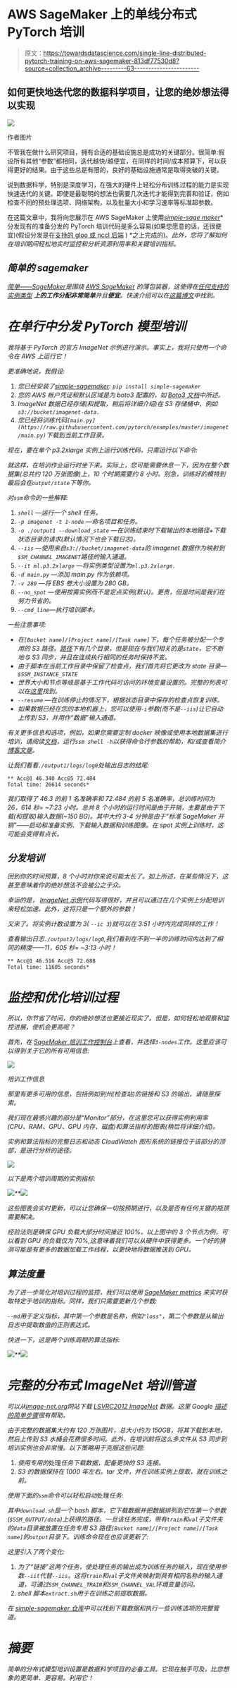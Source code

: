 # AWS SageMaker 上的单线分布式 PyTorch 培训

> 原文：<https://towardsdatascience.com/single-line-distributed-pytorch-training-on-aws-sagemaker-813df77530d8?source=collection_archive---------63----------------------->

## 如何更快地迭代您的数据科学项目，让您的绝妙想法得以实现

![](img/d1d3e5574e4aacc70efeca05a6fd6ec7.png)

作者图片

不管我在做什么研究项目，拥有合适的基础设施总是成功的关键部分。很简单:假设所有其他“参数”都相同，迭代越快/越便宜，在同样的时间/成本预算下，可以获得更好的结果。由于这些总是有限的，良好的基础设施通常是取得突破的关键。

说到数据科学，特别是深度学习，在强大的硬件上轻松分布训练过程的能力是实现快速迭代的关键。即使是最聪明的想法也需要几次迭代才能得到完善和验证，例如检查不同的预处理选项、网络架构，以及批量大小和学习速率等标准超参数。

在这篇文章中，我将向您展示在 AWS SageMaker 上使用[*simple-sage maker*](https://github.com/shiftan/simple_sagemaker)*分发现有的准备分发的 PyTorch 培训代码是多么容易(如果您愿意的话，还很便宜)(假设分发是在[支持的 gloo 或 nccl 后端](https://sagemaker.readthedocs.io/en/stable/frameworks/pytorch/using_pytorch.html#distributed-pytorch-training) ) *之上完成的)。*此外，您将了解如何在培训期间轻松地实时监控和分析资源利用率和关键培训指标。*

## *简单的 sagemaker*

*[*简单——SageMaker*](https://github.com/shiftan/simple_sagemaker)是围绕 [AWS SageMaker](https://aws.amazon.com/sagemaker/) 的薄包装器，这使得在[任何支持的实例类型](https://aws.amazon.com/sagemaker/pricing/) **上的工作分配非常简单**并且**便宜**。快速介绍可以在[这篇博文](/a-very-simple-and-cheap-way-to-run-your-processing-job-on-the-cloud-c76af579f9e9)中找到。*

# *在单行中分发 PyTorch 模型培训*

*我将基于 PyTorch 的官方 ImageNet 示例进行演示。事实上，我将只使用一个命令在 AWS 上运行它！*

*更准确地说，我假设:*

1.  *您已经安装了[*simple-sagemaker*](https://github.com/shiftan/simple_sagemaker):
    `pip install simple-sagemaker`*
2.  *您的 AWS 帐户凭证和默认区域是为 boto3 配置的，如 [Boto3 文档](https://boto3.amazonaws.com/v1/documentation/api/latest/guide/credentials.html)中所述。*
3.  *ImageNet 数据已经存储(和提取，稍后将详细介绍)在 S3 存储桶中，例如`s3://bucket/imagenet-data.`*
4.  *您已经将训练代码`[main.py](https://raw.githubusercontent.com/pytorch/examples/master/imagenet/main.py)`下载到当前工作目录。*

*现在，要在单个 p3.2xlarge 实例上运行训练代码，只需运行以下命令:*

*就这样，在培训作业运行时坐下来。实际上，您可能需要休息一下，因为在整个数据集(总共约 120 万张图像)上，10 个时期需要约 8 小时。别急，训练好的模特到最后会在`output/state`下等你。*

*对`ssm`命令的一些解释:*

1.  *`shell` —运行一个 shell 任务。*
2.  *`-p imagenet -t 1-node` —命名项目和任务。*
3.  *`-o ./output1 --download_state` —在训练结束时下载输出的本地路径+下载状态目录的请求(默认情况下也会下载日志)。*
4.  *`--iis` —使用来自`s3://bucket/imagenet-data`的 imagenet 数据作为映射到`$SM_CHANNEL_IMAGENET`路径的输入通道。*
5.  *`--it ml.p3.2xlarge` —将实例类型设置为`ml.p3.2xlarge.`*
6.  *`-d main.py` —添加 main.py 作为依赖项。*
7.  *`-v 280` —将 EBS 卷大小设置为 280 GB。*
8.  *`--no_spot` —使用按需实例而不是定点实例(默认)。更贵，但是时间是我们在努力节省的。*
9.  *`--cmd_line`—执行培训脚本。*

*一些注意事项:*

*   *在`[Bucket name]/[Project name]/[Task name]`下，每个任务被分配一个专用的 S3 路径。[路径](https://github.com/shiftan/simple_sagemaker#data-maintenance-on-s3)下有几个目录，但是现在与我们相关的是`state`，它不断地与 S3 同步，并且在连续执行相同的任务时保持不变。*
*   *由于脚本在当前工作目录中保留了检查点，我们首先将它更改为 state 目录— `$SSM_INSTANCE_STATE`*
*   *世界大小和节点等级是基于工作代码可访问的环境变量设置的。完整的列表可以在[这里](https://github.com/shiftan/simple_sagemaker#worker-environment)找到。*
*   *`--resume` —在训练停止的情况下，根据状态目录中保存的检查点恢复训练。*
*   *如果数据已经在您的本地机器上，您可以使用`-i`参数(而不是`--iis`)让它自动上传到 S3，并用作“数据”输入通道。*

*有关更多信息和选项，例如，如果您需要定制 docker 映像或使用本地数据集进行培训，请阅读[文档](https://github.com/shiftan/simple_sagemaker)，运行`ssm shell -h`以获得命令行参数的帮助，和/或查看简介[博客文章](/a-very-simple-and-cheap-way-to-run-your-processing-job-on-the-cloud-c76af579f9e9)。*

*让我们看看`./output1/logs/log0`处输出日志的结尾:*

```
** Acc@1 46.340 Acc@5 72.484
Total time: 26614 seconds*
```

*我们取得了 46.3 的前 1 名准确率和 72.484 的前 5 名准确率，总训练时间为 26，614 秒= ~7:23 小时。总共 8 个小时的运行时间是由于开销，主要是由于下载(和提取)输入数据(~150 BG)。其中大约 3-4 分钟是由于“标准 SageMaker 开销”——启动和准备实例、下载输入数据和训练图像。在 spot 实例上训练时，这可能会变得有点长。*

## *分发培训*

*回到你的时间预算，8 个小时对你来说可能太长了。如上所述，在某些情况下，这甚至意味着你的绝妙想法不会被公之于众。*

*幸运的是， [ImageNet 示例](https://github.com/pytorch/examples/tree/master/imagenet)代码写得很好，并且可以通过在几个实例上分配培训来轻松加速。此外，这将只是一个额外的参数！*

*又来了。将实例计数设置为 3( `--ic 3`)就可以在 3:51 小时内完成同样的工作！*

*查看输出日志`./output2/logs/log0`,我们看到在不到一半的训练时间内达到了相同的精度——11，605 秒= ~3:13 小时！*

```
** Acc@1 46.516 Acc@5 72.688
Total time: 11605 seconds*
```

# *监控和优化培训过程*

*所以，你节省了时间，你的绝妙想法也更接近现实了。但是，如何轻松地观察和监控进展，使机会更高呢？*

*首先，在 [SageMaker 培训工作控制台](https://console.aws.amazon.com/sagemaker/home#/jobs)上查看，并选择`3-nodes`工作。这里应该可以得到关于它的所有可用信息:*

*![](img/034def6f2b27f3c353bfbd9a393268d2.png)*

*培训工作信息*

*那里有更多可用的信息，包括例如到州(检查站)的链接和 S3 的输出，请随意探索。*

*我们现在最感兴趣的部分是“Monitor”部分，在这里您可以获得实例利用率(CPU、RAM、GPU、GPU 内存、磁盘)和算法指标的图表(稍后将详细介绍)。*

*实例和算法指标的完整日志和动态 CloudWatch 图形系统的链接位于该部分的顶部，是进行分析的途径。*

*![](img/c1f580cfaaeb307b5f04ee3c44819ce7.png)*

*以下是两个培训周期的实例指标:*

*![](img/1ef09aa7be31a96ffccd962578bac9c6.png)**![](img/4af50599b10e20d7059c51af10d345c3.png)*

*这些图表会实时更新，可以让您确保一切按预期进行，以及是否有任何关键的瓶颈需要解决。*

*经验法则是确保 GPU 负载大部分时间接近 100%。以上图中的 3 个节点为例，可以看到 GPU 的负载仅为 70%,这意味着我们可以从硬件中获得更多。一个好的猜测可能是有更多的数据加载工作线程，以更快地将数据推送到 GPU。*

## *算法度量*

*为了进一步简化对培训过程的监控，我们可以使用 [SageMaker metrics](https://docs.aws.amazon.com/sagemaker/latest/dg/training-metrics.html) 来实时获取特定于培训的指标。同样，我们只需要更新几个参数:*

*`--md`用于定义指标，其中第一个参数是名称，例如`"loss"`，第二个参数是从输出日志中提取数值的正则表达式。*

*快进一下，这是两个训练周期的算法指标:*

*![](img/b52fb6afa75b988bc516f6e5e7dff8e0.png)**![](img/ea123618aa8b2ac69ae6e67939a38c48.png)*

# *完整的分布式 ImageNet 培训管道*

*可以从[image-net.org](http://image-net.org/)网站下载 [LSVRC2012 ImageNet](http://image-net.org/challenges/LSVRC/2012/ilsvrc2012.pdf) 数据。这里 Google [描述的简单步骤](https://cloud.google.com/tpu/docs/imagenet-setup#download_the_imagenet_dataset)很有帮助。*

*由于完整的数据集大约有 120 万张图片，总大小约为 150GB，将其下载到本地，然后上传到 S3 水桶会花费很多时间。此外，在培训前将这么多文件从 S3 同步到培训实例也会非常慢。以下策略用于克服这些问题:*

1.  *使用专用的*处理*任务下载数据，配备更快的 S3 连接。*
2.  *S3 的数据保持在 1000 年左右。tar 文件，并在训练实例上提取，就在训练之前。*

*使用下面的`ssm`命令可以轻松启动*处理*任务:*

*其中`download.sh`是一个 bash 脚本，它下载数据并把数据排列到它在第一个参数(`$SSM_OUTPUT/data`)上获得的路径。一旦该任务完成，带有`train`和`val`子文件夹的`data`目录被放置在任务专用 S3 路径`[Bucket name]/[Project name]/[Task name]`的`output`目录下。训练命令现在也应该更新了:*

*这里引入了两个变化:*

1.  *为了“链接”这两个任务，使处理任务的输出成为训练任务的输入，现在使用参数`--iit`代替`--iis`。这将`train`和`val`子文件夹映射到具有相同名称的输入通道，可通过`SSM_CHANNEL_TRAIN`和`SSM_CHANNEL_VAL`环境变量访问。*
2.  *shell 脚本`extract.sh`用于在训练之前提取数据。*

*在 [*simple-sagemaker* 仓库](https://github.com/shiftan/simple_sagemaker/blob/master/examples/imagenet/run_remote.sh)中可以找到下载数据和执行一些训练选项的完整管道。*

# *摘要*

*简单的分布式模型培训设置是数据科学项目的必备工具。它现在触手可及，比您想象的更简单、更容易。利用它！*